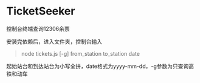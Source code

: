# TicketSeeker

控制台终端查询12306余票

安装完依赖后，进入文件夹，控制台输入

> node tickets.js [-g] from_station to_station date

起始站台和到达站台为小写全拼，date格式为yyyy-mm-dd，-g参数为只查询高铁和动车
